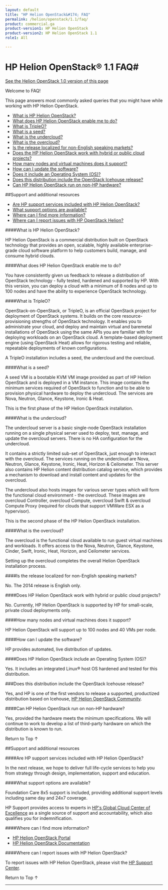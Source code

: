 ```yaml
---
layout: default
title: "HP Helion OpenStack&#174; FAQ"
permalink: /helion/openstack/1.1/faq/
product: commercial.ga
product-version1: HP Helion OpenStack
product-version2: HP Helion OpenStack 1.1
role1: All

---
```

<!--PUBLISHED-->

<!--
<p style="font-size: small;"> <a href="/helion/openstack/1.1/release-notes/">&#9664; PREV</a> | <a href="/helion/openstack/1.1/">&#9650; UP</a> | <a href="/helion/openstack/1.1/technical-overview/">NEXT &#9654;</a> </p>
-->

# HP Helion OpenStack&#174; 1.1 FAQ#
[See the Helion OpenStack 1.0 version of this page](/helion/openstack/faq/)

Welcome to FAQ! 

This page answers most commonly asked  queries that you might have while working with HP Helion OpenStack.

<!---##Understanding HP Helion OpenStack-->

* [What is HP Helion OpenStack?](#whatHelion)
* [What does HP Helion OpenStack enable me to do?](#distroenable)
* [What is TripleO?](#TripleO)
* [What is a seed?](#whatisseed)  
* [What is the undercloud?](#whatisundercloud) 
* [What is the overcloud?](#whatisovercloud) <!---* [What is available in this release?](#preview)-->
* [Is the release localized for non-English speaking markets?](#localized) 
* [Does the HP Helion OpenStack work with hybrid or public cloud projects?](#hybridorpubliccloud)
* [How many nodes and virtual machines does it support?](#nodes)  
* [How can I update the software?](#softwareupdate)
* [Does it include an Operating System (OS)?](#includeOS)
* [Does this distribution include the OpenStack Icehouse release?](#icehouse) 
* [Can HP Helion OpenStack run on non-HP hardware?](#nonhphardware)

##Support and additional resources  

* [Are HP support services included with HP Helion OpenStack?](#supportservices)
* [What support options are available?](#supportoptions)
* [Where can I find more information?](#MoreInfo)
* [Where can I report issues with HP OpenStack Helion?](#reportissues) 

####What is HP Helion OpenStack?<a name="whatHelion"></a>

HP Helion OpenStack is a commercial distribution built on OpenStack technology that provides an open, scalable, highly available enterprise-grade cloud software platform to help customers build, manage, and consume hybrid clouds. 

<!-- Removed per Gary's comments I HP Helion OpenStack is the first OpenStack distribution from HP. It is free to download and will be kept updated frequently to stay current with OpenStack developments. It is the foundational technology for all HP Helion products in the future.-->

####What does HP Helion OpenStack enable me to do?<a name="distroenable"></a>

You have consistently given us feedback to release a distribution of OpenStack technology - fully tested, hardened and supported by HP. With this version, you can deploy a cloud with a minimum of 8 nodes and up to 100 nodes and have the ability to experience OpenStack technology.  

<!-- Removed per JR's comments The final version of this free distribution enables you to evaluate OpenStack and to deploy small-scale private clouds in production (up to 30 nodes). They will be able to do this more quickly and easily with HP's simplified installation and update mechanisms.-->

<!-- #### Removed per Gary's comments I How does HP Helion OpenStack compare to other OpenStack distributions on the market? #### {#howcompare}

HP Helion OpenStack is one of the first distributions in the market, based on up-to-date code from the OpenStack community. It is derived from pure OpenStack and open source technologies, configured and packaged by HP. For example, TripleO, which is used for installation and update, is the official OpenStack project for deployment.-->
 
<!--#### Removed as per JR's comments Is there a cost associated with this distribution? #### {#distrocost} 

It is free to download. An optional support package will be available to purchase from HP for access to HP OpenStack technical support.  
--> 

####What is TripleO?<a name="TripleO"></a>

OpenStack-on-OpenStack, or TripleO, is an official  OpenStack project for deployment of OpenStack systems. It builds on the core resource-provisioning strengths of OpenStack technology. It enables you to administrate your cloud, and deploy and maintain virtual and baremetal installations of OpenStack using the same APIs you are familiar with for deploying workloads on an OpenStack cloud. A template-based deployment engine (using OpenStack Heat) allows for rigorous testing and reliable, repeatable deployments of known configurations.

A TripleO installation includes a seed, the undercloud and the overcloud.
 
####What is a seed?<a name="whatisseed"></a>  

A seed VM is a bootable KVM VM image provided as part of HP Helion OpenStack and is deployed in a VM instance. This image contains the minimum services required of OpenStack to function and to be able to provision physical hardware to deploy the undercloud. The services are Nova, Neutron, Glance, Keystone, Ironic & Heat.

This is the first phase of the HP Helion OpenStack installation.

####What is the undercloud?<a name="whatisundercloud"></a> 

The undercloud server is a basic single-node OpenStack installation running on a single physical server used to deploy, test, manage, and update the overcloud servers. There is no HA configuration for the undercloud. 

It contains a strictly limited sub-set of OpenStack, just enough to interact with the overcloud. The services running on the undercloud are Nova, Neutron, Glance, Keystone, Ironic, Heat, Horizon & Ceilometer. This server also contains HP Helion content distribution catalog  service, which provides a mechanism to download and install content and updates for the overcloud.

The undercloud also hosts images for various server types which will form the functional cloud environment - the overcloud. These images are overcloud Controller, overcloud Compute, overcloud Swift & overcloud Compute Proxy (required for clouds that support VMWare ESX as a hypervisor).

This is the second phase of the HP Helion OpenStack installation. 

####What is the overcloud?<a name="whatisovercloud"></a>

The overcloud is the functional cloud available to run guest virtual machines and workloads. It offers access to the Nova, Neutron, Glance, Keystone, Cinder, Swift, Ironic, Heat, Horizon, and Ceilometer services.  

Setting up the overcloud completes the overall Helion OpenStack installation process. 

<!---####What is available in this version?<a name="preview"></a>

On June 30th, we announced a preview of HP Helion OpenStack that enables you to deploy an OpenStack TripleO-based cloud experience and evaluate the Icehouse release of OpenStack.  

It is available with support for baremetal deployments (up to 30 Compute nodes). We plan to release new versions roughly every six weeks.-->

<!--
####When can I expect support for baremetal deployment? #### {#baremetal}

<font color="red">Support for baremetal deployment for a small scale private cloud deployment is available with this release.</font> 
(Removed per Gary's suggestion.) 
-->

####Is the release localized for non-English speaking markets?<a name="localized"></a>

No. The 2014 release is English only.

####Does HP Helion OpenStack work with hybrid or public cloud projects?<a name="hybridorpubliccloud"></a>

No. Currently, HP Helion OpenStack is supported by HP for small-scale, private cloud deployments only.

####How many nodes and virtual machines does it support?<a name="nodes"></a>

HP Helion OpenStack will support up to 100 nodes and 40 VMs per node. 

<!--In the final release, it will support scalable deployments of thousands of compute nodes supporting tens of thousands of VMs. This has been tested and proven using the best practices developed by HP over the past three years running OpenStack public cloud services at scale.-->
  
####How can I update the software?<a name="softwareupdate"></a>

HP provides automated, live distribution of updates.

####Does HP Helion OpenStack include an Operating System (OS)?<a name="includeOS"></a>

Yes. It includes an integrated Linux&#174; host OS hardened and tested for this distribution.

###Does this distribution include the OpenStack Icehouse release?<a name="icehouse"></a>

Yes, and HP is one of the first vendors to release a supported, productized distribution based on Icehouse, [HP Helion OpenStack Community](/helion/community/). 

####Can HP Helion OpenStack run on non-HP hardware?<a name="nonhphardware"></a>

Yes, provided the hardware meets the minimum specifications. We will continue to work to develop a list of third-party hardware on which the distribution is known to run.

<a href="#top" style="padding:14px 0px 14px 0px; text-decoration: none;"> Return to Top &#8593; </a>

##Support and additional resources  

####Are HP support services included with HP Helion OpenStack?<a name="supportservices"></a>

<!--No. An optional paid support contract from HP will be made available for purchase soon.--> 

In the next release, we hope to deliver full life-cycle services to help you from strategy through design, implementation, support and education. 

####What support options are available?<a name="supportoptions"></a>

Foundation Care 8x5 support is included, providing additional support levels including same day and 24x7 coverage.

HP Support provides access to experts in [HP's Global Cloud Center of Excellence](http://h20427.www2.hp.com/campaign/hp-cloud-centre-of-excellence/ap/en/index.html) as a single source of support and accountability, which also qualifies you for indemnification.
<!--
HP Helion OpenStack will be covered by Foundation Care Operations support at an additional cost, which will be available in the near future. You would be able to interact with experts in [HP's Global Cloud Center of Excellence](http://h20427.www2.hp.com/campaign/hp-cloud-centre-of-excellence/ap/en/index.html) as a single source of support and accountability.

You have access to:   	
* HP OpenStack technical experts, tools and best practices 
* HP Helion OpenStack edition software support
* Installation advisory support
* Help with software features and operational support
-->

####Where can I find more information?<a name="MoreInfo"></a>

* [HP Helion OpenStack Portal](http://www8.hp.com/us/en/cloud/hphelion-openstack.html)
* [HP Helion OpenStack Documentation](https://docs.hpcloud.com/helion/openstack/1.1/) 
<!--* [HP Helion OpenStack Support Forum](https://ask.openstack.org/en/questions/scope:all/sort:activity-desc/tags:hphelion) (Tag your questions with 'HPHelion')-->

####Where can I report issues with HP Helion OpenStack?<a name="reportissues"></a>

To report issues with HP Helion OpenStack, please visit the [HP Support Center](http://us-support.external.hp.com/portal/site/hpsc/public).  

<!-- removed per JR's comment I We are hosting the support discussion forum for the edition at [https://ask.openstack.org](https://ask.openstack.org).  Developers in the community are very familiar with this forum and already participate in OpenStack-related discussions there. Please tag your questions with 'HPHelion' to get our attention for any questions and issues you raise.--> 
<a href="#top" style="padding:14px 0px 14px 0px; text-decoration: none;"> Return to Top &#8593; </a>

----

<!--

####Does the distribution include non-OpenStack tools? #### {#nonopenstack}

No. HP Helion OpenStack is a pure distribution that leverages OpenStack standards coupled with HP Virtual Cloud Networking (VCN) application and ESX support.

[When can I expect support for baremetal deployment?](#baremetal)

####Is HP Helion OpenStack integrated with other HP Helion products and solutions? #### {#integrated}

Yes. These products will reference "Powered by HP OpenStack."

-->
